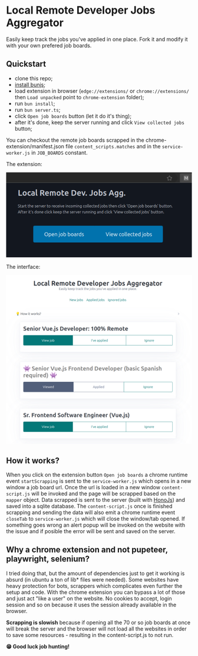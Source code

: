 # Local Remote Developer Jobs Aggregator

Easily keep track the jobs you've applied in one place. 
Fork it and modify it with your own prefered job boards.


## Quickstart

- clone this repo;
- [install bunjs](https://bun.sh/docs/installation);
- load extension in browser (`edge://extensions/` or `chrome://extensions/` then `Load unpacked` point to `chrome-extension` folder);
- run `bun install`;
- run `bun server.ts`;
- click `Open job boards` button (let it do it's thing);
- after it's done, keep the server running and click `View collected jobs` button;

You can checkout the remote job boards scrapped in the chrome-extension/manifest.json file `content_scripts.matches` and in the `service-worker.js` in `JOB_BOARDS` constant.

The extension:

![](./pics/ext.png)

The interface:

![](./pics/ui.png)



## How it works?

When you click on the extension button `Open job boards` a chrome runtime event `startScrapping` is sent to the `service-worker.js` which opens in a new window a job board url. 
Once the url is loaded in a new window `content-script.js` will be invoked and the page will be scrapped based on the `mapper` object. Data scrapped is sent to the server (built with [HonoJs](https://hono.dev/)) and saved into a sqlite database.
The `content-script.js` once is finished scrapping and sending the data will also emit a chrome runtime event `closeTab` to `service-worker.js` which will close the window/tab opened.
If something goes wrong an alert popup will be invoked on the website with the issue and if posible the error will be sent and saved on the server.



## Why a chrome extension and not pupeteer, playwright, selenium?

I tried doing that, but the amount of dependencies just to get it working is absurd (in ubuntu a ton of lib* files were needed).
Some websites have heavy protection for bots, scrappers which complicates even further the setup and code.
With the chrome extension you can bypass a lot of those and just act "like a user" on the website.
No cookies to accept, login session and so on because it uses the session already available in the browser.

**Scrapping is slowish** because if opening all the 70 or so job boards at once will break the server and the browser will not load all the websites in order to save some resources - resulting in the content-script.js to not run.



**😁 Good luck job hunting!**
